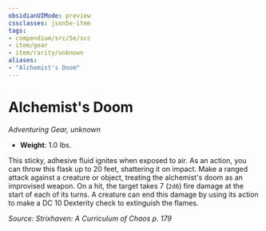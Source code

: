```yaml
---
obsidianUIMode: preview
cssclasses: json5e-item
tags:
- compendium/src/5e/scc
- item/gear
- item/rarity/unknown
aliases: 
- "Alchemist's Doom"
---
```

# Alchemist's Doom
*Adventuring Gear, unknown*  

- **Weight**: 1.0 lbs.

This sticky, adhesive fluid ignites when exposed to air. As an action, you can throw this flask up to 20 feet, shattering it on impact. Make a ranged attack against a creature or object, treating the alchemist's doom as an improvised weapon. On a hit, the target takes 7 (`2d6`) fire damage at the start of each of its turns. A creature can end this damage by using its action to make a DC 10 Dexterity check to extinguish the flames.

*Source: Strixhaven: A Curriculum of Chaos p. 179*